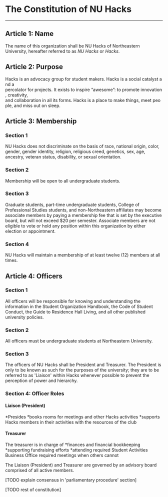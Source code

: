 # The Constitution of NU Hacks

----

## Article 1: Name 
The name of this organization shall be NU Hacks of Northeastern University, hereafter referred to as *NU Hacks* or *Hacks*.

## Article 2: Purpose
Hacks is an advocacy group for student makers. Hacks is a social catalyst and a percolator for projects. It exists to inspire “awesome”: to promote innovation, creativity, and collaboration in all its forms. Hacks is a place to make things, meet people, and miss
out on sleep.

## Article 3: Membership
### Section 1
NU Hacks does not discriminate on the basis of race, national origin, color, gender, gender identity, religion, religious creed, genetics, sex, age, ancestry, veteran status, disability, or sexual orientation.

### Section 2
Membership will be open to all undergraduate students.

### Section 3
Graduate students, part-time undergraduate students, College of Professional Studies students, and non-Northeastern affiliates may become associate members by paying a membership fee that is set by the executive board, but will not exceed $20 per semester.  Associate members are not eligible to vote or hold any position within this organization by either election or appointment. 

### Section 4
NU Hacks will maintain a membership of at least twelve (12) members at all times.

## Article 4: Officers
### Section 1
All officers will be responsible for knowing and understanding the information in the Student Organization Handbook, the Code of Student Conduct, the Guide to Residence Hall Living, and all other published university policies.

### Section 2
All officers must be undergraduate students at Northeastern University.

### Section 3
The officers of NU Hacks shall be President and Treasurer. The President is only to be known as such for the purposes of the university; they are to be referred to as 'Liaison' within Hacks whenever possible to prevent the perception of power and hierarchy.

### Section 4: Officer Roles

#### Liaison (President)
*Presides
*books rooms for meetings and other Hacks activities
*supports Hacks members in their activities with the resources of the club

#### Treasurer
The treasurer is in charge of
*finances and financial bookkeeping
*supporting fundraising efforts
*attending required Student Activities Business Office required meetings when others cannot

The Liaison (President) and Treasurer are governed by an advisory board comprised of all active members.

[TODO explain consensus in 'parliamentary procedure' section]

[TODO rest of constitution]